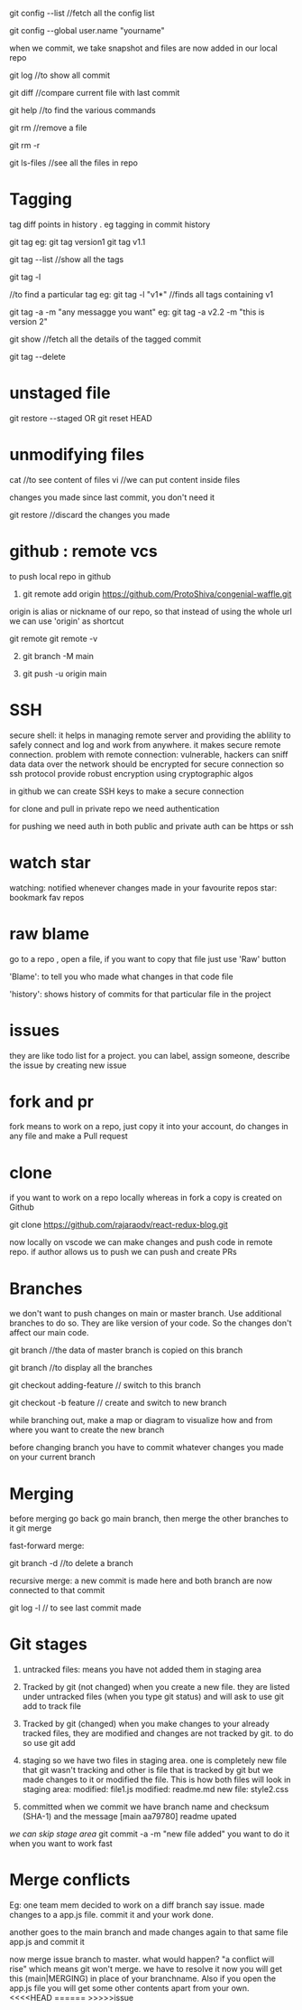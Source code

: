 git config --list //fetch all the config list

git config --global user.name "yourname"

when we commit, we take snapshot and files are now added in our local repo

git log //to show all commit

git diff //compare current file with last commit

git help //to find the various commands

git rm <filename> //remove a file

git rm -r <directory>

git ls-files //see all the files in repo

# Tagging

tag diff points in history . eg tagging in commit history

git tag <tagname>
eg: git tag version1
git tag v1.1

git tag --list //show all the tags

git tag -l <search query> //to find a particular tag
eg: git tag -l "v1\*" //finds all tags containing v1

git tag -a <tagname> -m "any messagge you want"
eg: git tag -a v2.2 -m "this is version 2"

git show <tagname> //fetch all the details of the tagged commit

git tag --delete <tagname>

# unstaged file

git restore --staged <filename>
OR
git reset HEAD <filename>

# unmodifying files

cat <filename> //to see content of files
vi <filename> //we can put content inside files

changes you made since last commit, you don't need it

git restore <filename> //discard the changes you made

# github : remote vcs

to push local repo in github

1. git remote add origin https://github.com/ProtoShiva/congenial-waffle.git

origin is alias or nickname of our repo, so that instead of using the whole url we can use 'origin' as shortcut

git remote
git remote -v

2. git branch -M main

3. git push -u origin main

# SSH

secure shell: it helps in managing remote server and providing the ablility to safely connect and log and work from anywhere.
it makes secure remote connection.
problem with remote connection: vulnerable, hackers can sniff data
data over the network should be encrypted for secure connection
so ssh protocol provide robust encryption using cryptographic algos

in github we can create SSH keys to make a secure connection

for clone and pull in private repo we need authentication

for pushing we need auth in both public and private
auth can be https or ssh

# watch star

watching: notified whenever changes made in your favourite repos
star: bookmark fav repos

# raw blame

go to a repo , open a file, if you want to copy that file just use 'Raw' button

'Blame': to tell you who made what changes in that code file

'history': shows history of commits for that particular file in the project

# issues

they are like todo list for a project.
you can label, assign someone, describe the issue by creating new issue

# fork and pr

fork means to work on a repo, just copy it into your account, do changes in any file and make a Pull request

# clone

if you want to work on a repo locally whereas in fork a copy is created on Github

git clone https://github.com/rajaraodv/react-redux-blog.git

now locally on vscode we can make changes and push code in remote repo.
if author allows us to push we can push and create PRs

# Branches

we don't want to push changes on main or master branch.
Use additional branches to do so. They are like version of your code.
So the changes don't affect our main code.

git branch <branchName> //the data of master branch is copied on this branch

git branch //to display all the branches

git checkout adding-feature // switch to this branch

git checkout -b feature // create and switch to new branch

while branching out, make a map or diagram to visualize how and from where you want to create the new branch

before changing branch you have to commit whatever changes you made on your current branch

# Merging

before merging go back go main branch, then merge the other branches to it
git merge <branchname>

fast-forward merge:

git branch -d <branchname> //to delete a branch

recursive merge:
a new commit is made here and both branch are now connected to that commit

git log -l // to see last commit made

# Git stages

1. untracked files: means you have not added them in staging area

2. Tracked by git (not changed)
   when you create a new file. they are listed under untracked files (when you type git status) and will ask to use git add <filename> to track file

3. Tracked by git (changed)
   when you make changes to your already tracked files, they are modified and changes are not tracked by git. to do so
   use git add <filename>

4. staging
   so we have two files in staging area. one is completely new file that git wasn't tracking and other is file that is tracked by git but we made changes to it or modified the file.
   This is how both files will look in staging area:
   modified: file1.js
   modified: readme.md
   new file: style2.css

5. committed
   when we commit we have branch name and checksum (SHA-1) and the message
   [main aa79780] readme upated

_we can skip stage area_
git commit -a -m "new file added"
you want to do it when you want to work fast

# Merge conflicts

Eg: one team mem decided to work on a diff branch say issue.
made changes to a app.js file. commit it and your work done.

another goes to the main branch and made changes again to that same file
app.js and commit it

now merge issue branch to master. what would happen?
"a conflict will rise" which means git won't merge. we have to resolve it now
you will get this (main|MERGING) in place of your branchname. Also if you open the
app.js file you will get some other contents apart from your own.
<<<<HEAD ====== >>>>>issue
